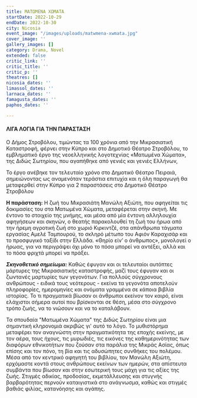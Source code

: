 ```yaml
---
title: ΜΑΤΩΜΕΝΑ ΧΩΜΑΤΑ
startDate: 2022-10-29
endDate: 2022-10-30
city: Nicosia
event_image: "/images/uploads/matwmena-xwmata.jpg"
cover_image: ''
gallery_images: []
category: Drama, Novel
extended: false
critic_link: ''
critic_title: ''
critic_p: ''
theatres: []
nicosia_dates: ''
limassol_dates: ''
larnaca_dates: ''
famagusta_dates: ''
paphos_dates: ''

---
```

#### ΛΙΓΑ ΛΟΓΙΑ ΓΙΑ ΤΗΝ ΠΑΡΑΣΤΑΣΗ

Ο Δήμος Στροβόλου, τιμώντας τα 100 χρόνια από την Μικρασιατική Καταστροφή, φέρνει στην Κύπρο και στο Δημοτικό Θέατρο Στροβόλου, το εμβληματικό έργο της νεοελληνικής λογοτεχνίας «Ματωμένα Χώματα», της Διδώς Σωτηρίου, που αγαπήθηκε από γενιές και γενιές Ελλήνων,

Το έργο ανέβηκε τον τελευταίο χρόνο στο Δημοτικό Θέατρο Πειραιά, σημειώνοντας ως αναμενόταν τεράστια επιτυχία και η όλη παραγωγή θα μεταφερθεί στην Κύπρο για 2 παραστάσεις στο Δημοτικό Θέατρο Στροβόλου

**Η παράσταση:** Η ζωή του Μικρασιάτη Μανώλη Αξιώτη, που αφηγείται τις δοκιμασίες του στα Ματωμένα Χώματα, μεταφέρεται στην σκηνή. Με έντονο το στοιχείο της μνήμης, και μέσα από μία έντονη αλληλουχία αφηγήσεων και σκηνών, ο θεατής παρακολουθεί τη ζωή του ήρωα από την ήρεμη αγροτική ζωή στο χωριό Κιρκιντζέ, στα απάνθρωπα τάγματα εργασίας Αμελέ Ταμπουρού, το σκληρό μέτωπο του Αφιόν Καραχισάρ και το προσφυγικό ταξίδι στην Ελλάδα. «Θηρίο είν’ ο άνθρωπος», μονολογεί ο ήρωας, για να περιγράψει όχι μόνο το πόσα μπορεί να αντέξει, αλλά και το πόσα φριχτά μπορεί να πράξει.

**_Σκηνοθετικό σημείωμα:_** Καθώς έφυγαν και οι τελευταίοι αυτόπτες μάρτυρες της Μικρασιατικής καταστροφής, μαζί τους έφυγαν και οι ζωντανές μαρτυρίες των γεγονότων. Για πολλούς σύγχρονους ανθρώπους - ειδικά τους νεότερους - εκείνα τα γεγονότα αποτελούν πληροφορίες, ημερομηνίες και ονόματα γραμμένα σε κάποια βιβλία ιστορίας. Το τι πραγματικά βίωσαν οι άνθρωποι εκείνον τον καιρό, είναι ελάχιστοι σήμερα αυτοί που βρίσκονται σε θέση, μέσα στο σύγχρονο τρόπο ζωής, να το νιώσουν και να το καταλάβουν.

Τα σπουδαία "Ματωμένα Χώματα" της Διδώς Σωτηρίου είναι μια σημαντική κληρονομιά ακριβώς γι' αυτό το λόγο. Το μυθιστόρημα μεταφέρει τον αναγνώστη στην πραγματικότητα της εποχής εκείνης, με τον αέρα, τους ήχους, τις μυρωδιές, τις εικόνες της καθημερινότητας των διαφόρων εθνικοτήτων που ζούσαν στα παράλια της Μικράς Ασίας, όπως επίσης και τον πόνο, τη βία και τις αδυσώπητες συνθήκες του πολέμου. Μέσα από τον κεντρικό αφηγητή του βιβλίου, τον Μανώλη Αξιώτη, ερχόμαστε κοντά στους ανθρώπους εκείνων των ημερών, στα απίστευτα συμβάντα που βίωσαν και στην εσωτερική τους μάχη για τις αξίες της ζωής. Στιγμές αδικίας, προδοσίας, εκμετάλλευσης και στυγνής βαρβαρότητας περνούν καταιγιστικά στο ανάγνωσμα, καθώς και στιγμές βαθιάς φιλίας, κατανόησης και αγάπης.
